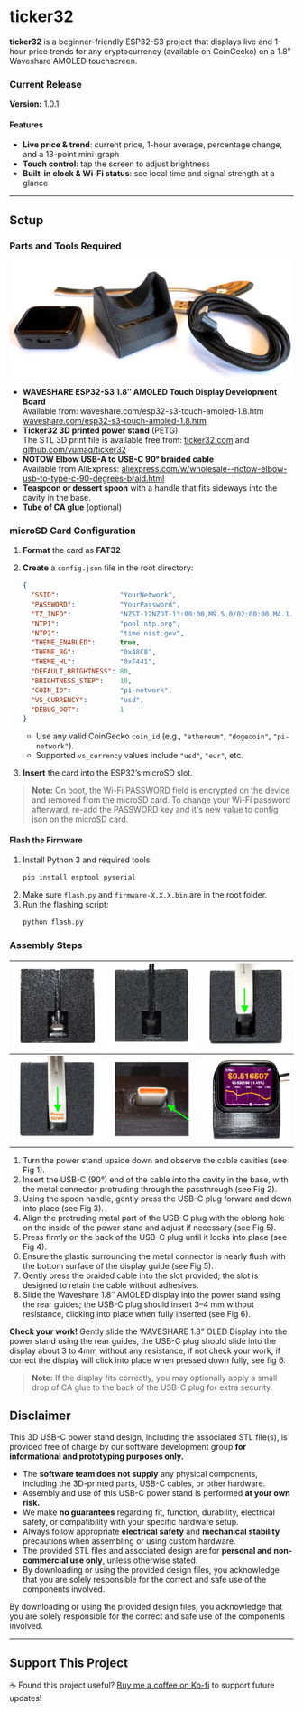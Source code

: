 # ticker32

**ticker32** is a beginner-friendly ESP32-S3 project that displays live and 1-hour price trends for any cryptocurrency (available on CoinGecko) on a 1.8″ Waveshare AMOLED touchscreen.

### Current Release  
**Version:** 1.0.1

#### Features
- **Live price & trend**: current price, 1-hour average, percentage change, and a 13-point mini-graph  
- **Touch control**: tap the screen to adjust brightness  
- **Built-in clock & Wi-Fi status**: see local time and signal strength at a glance  

---

## Setup

### Parts and Tools Required

![Parts and Tools Required](https://github.com/vumaq/ticker32/blob/2f52a1c628bf5823aa7d4f3847caa8ab03c659d2/docs/images/parts.jpeg?raw=true)

- **WAVESHARE ESP32-S3 1.8″ AMOLED Touch Display Development Board**  
  Available from: waveshare.com/esp32-s3-touch-amoled-1.8.htm [waveshare.com/esp32-s3-touch-amoled-1.8.htm](waveshare.com/esp32-s3-touch-amoled-1.8.htm)
- **Ticker32 3D printed power stand** (PETG)  
  The STL 3D print file is available free from:  [ticker32.com](https://ticker32.com) and [github.com/vumaq/ticker32](https://github.dev/vumaq/ticker32/)
- **NOTOW Elbow USB-A to USB-C 90° braided cable**  
  Available from AliExpress: [aliexpress.com/w/wholesale--notow-elbow-usb-to-type-c-90-degrees-braid.html](https://aliexpress.com/w/wholesale--notow-elbow-usb-to-type-c-90-degrees-braid.html)
- **Teaspoon or dessert spoon** with a handle that fits sideways into the cavity in the base.
- **Tube of CA glue** (optional)

### microSD Card Configuration
1. **Format** the card as **FAT32**  
2. **Create** a `config.json` file in the root directory:  
   ```json
   {
     "SSID":               "YourNetwork",
     "PASSWORD":           "YourPassword",
     "TZ_INFO":            "NZST-12NZDT-13:00:00,M9.5.0/02:00:00,M4.1.0/03:00:00",
     "NTP1":               "pool.ntp.org",
     "NTP2":               "time.nist.gov",
     "THEME_ENABLED":      true,
     "THEME_BG":           "0x48C8",
     "THEME_HL":           "0xF441",
     "DEFAULT_BRIGHTNESS": 80,
     "BRIGHTNESS_STEP":    10,
     "COIN_ID":            "pi-network",
     "VS_CURRENCY":        "usd",
     "DEBUG_DOT":          1
   }
   ```
   - Use any valid CoinGecko `coin_id` (e.g., `"ethereum"`, `"dogecoin"`, `"pi-network"`).  
   - Supported `vs_currency` values include `"usd"`, `"eur"`, etc.

3. **Insert** the card into the ESP32’s microSD slot.

> **Note:** On boot, the Wi-Fi PASSWORD field is encrypted on the device and removed from the microSD card. To change your Wi-Fi password afterward, re-add the PASSWORD key and it's new value to config json on the microSD card.


#### Flash the Firmware
1. Install Python 3 and required tools:  
   ```bash
   pip install esptool pyserial
   ```
2. Make sure `flash.py` and `firmware-X.X.X.bin` are in the root folder.  
3. Run the flashing script:  
   ```bash
   python flash.py
   ```

### Assembly Steps

| ![Fig 1](https://github.com/vumaq/ticker32/blob/2f52a1c628bf5823aa7d4f3847caa8ab03c659d2/docs/images/fig1.jpeg?raw=true) | ![Fig 2](https://github.com/vumaq/ticker32/blob/2f52a1c628bf5823aa7d4f3847caa8ab03c659d2/docs/images/fig2.jpeg?raw=true) | ![Fig 3](https://github.com/vumaq/ticker32/blob/2f52a1c628bf5823aa7d4f3847caa8ab03c659d2/docs/images/fig3.jpeg?raw=true) |
|-------------------------------|-------------------------------|-------------------------------|
| ![Fig 4](https://github.com/vumaq/ticker32/blob/2f52a1c628bf5823aa7d4f3847caa8ab03c659d2/docs/images/fig4.jpeg?raw=true) | ![Fig 5](https://github.com/vumaq/ticker32/blob/2f52a1c628bf5823aa7d4f3847caa8ab03c659d2/docs/images/fig5.jpeg?raw=true) | ![Fig 6](https://github.com/vumaq/ticker32/blob/2f52a1c628bf5823aa7d4f3847caa8ab03c659d2/docs/images/fig6.jpeg?raw=true) |

1. Turn the power stand upside down and observe the cable cavities (see Fig 1).  
2. Insert the USB-C (90°) end of the cable into the cavity in the base, with the metal connector protruding through the passthrough (see Fig 2).  
3. Using the spoon handle, gently press the USB-C plug forward and down into place (see Fig 3).  
4. Align the protruding metal part of the USB-C plug with the oblong hole on the inside of the power stand and adjust if necessary (see Fig 5).  
5. Press firmly on the back of the USB-C plug until it locks into place (see Fig 4).  
6. Ensure the plastic surrounding the metal connector is nearly flush with the bottom surface of the display guide (see Fig 5).  
7. Gently press the braided cable into the slot provided; the slot is designed to retain the cable without adhesives.  
8. Slide the Waveshare 1.8″ AMOLED display into the power stand using the rear guides; the USB-C plug should insert 3–4 mm without resistance, clicking into place when fully inserted (see Fig 6).

**Check your work!** Gently slide the WAVESHARE 1.8” OLED Display into the power stand using the rear guides, the USB-C plug should slide into the display about 3 to 4mm without any resistance, if not check your work, if correct the display will click into place when pressed down fully, see fig 6.

> **Note:** If the display fits correctly, you may optionally apply a small drop of CA glue to the back of the USB-C plug for extra security.

## Disclaimer
This 3D USB-C power stand design, including the associated STL file(s), is provided free of charge by our software development group **for informational and prototyping purposes only.**

- The **software team does not supply** any physical components, including the 3D-printed parts, USB-C cables, or other hardware.  
- Assembly and use of this USB-C power stand is performed **at your own risk.**  
- We make **no guarantees** regarding fit, function, durability, electrical safety, or compatibility with your specific hardware setup.  
- Always follow appropriate **electrical safety** and **mechanical stability** precautions when assembling or using custom hardware.  
- The provided STL files and associated design are for **personal and non-commercial use only**, unless otherwise stated.  
- By downloading or using the provided design files, you acknowledge that you are solely responsible for the correct and safe use of the components involved.

By downloading or using the provided design files, you acknowledge that you are solely responsible for the correct and safe use of the components involved.

---

## Support This Project

☕ Found this project useful? [Buy me a coffee on Ko-fi](https://ko-fi.com/vumaq) to support future updates!
